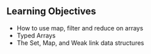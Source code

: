 ## Learning Objectives
* How to use map, filter and reduce on arrays
* Typed Arrays
* The Set, Map,  and Weak link data structures
